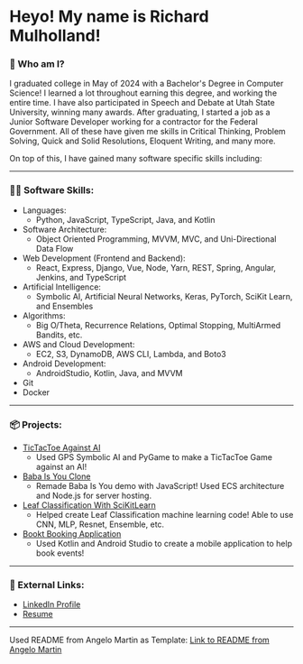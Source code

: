 # Heyo! My name is Richard Mulholland!


### 🧑 Who am I?

I graduated college in May of 2024 with a Bachelor's Degree in Computer Science! I learned a lot throughout earning this degree, and working the entire time. I have also participated in Speech and Debate at Utah State University, winning many awards. After graduating, I started a job as a Junior Software Developer working for a contractor for the Federal Government. All of these have given me skills in Critical Thinking, Problem Solving, Quick and Solid Resolutions, Eloquent Writing, and many more.

On top of this, I have gained many software specific skills including:
<hr>

### 👨‍💻 Software Skills:
* Languages:
  * Python, JavaScript, TypeScript, Java, and Kotlin
* Software Architecture:
  * Object Oriented Programming, MVVM, MVC, and Uni-Directional Data Flow 
* Web Development (Frontend and Backend):
  * React, Express, Django, Vue, Node, Yarn, REST, Spring, Angular, Jenkins, and TypeScript
* Artificial Intelligence:
  * Symbolic AI, Artificial Neural Networks, Keras, PyTorch, SciKit Learn, and Ensembles
* Algorithms:
  * Big O/Theta, Recurrence Relations, Optimal Stopping, MultiArmed Bandits, etc.
* AWS and Cloud Development:
  * EC2, S3, DynamoDB, AWS CLI, Lambda, and Boto3
* Android Development:
  * AndroidStudio, Kotlin, Java, and MVVM
* Git
* Docker
<hr>

### 📦 Projects:
* [TicTacToe Against AI](https://github.com/Mulhollandrl/GPSTicTacToeAI)
  * Used GPS Symbolic AI and PyGame to make a TicTacToe Game against an AI!
* [Baba Is You Clone](https://github.com/Mulhollandrl/Baba-Clone-Big-Blue)
  * Remade Baba Is You demo with JavaScript! Used ECS architecture and Node.js for server hosting.
* [Leaf Classification With SciKitLearn](https://github.com/elkuno/MLGroupProject)
  * Helped create Leaf Classification machine learning code! Able to use CNN, MLP, Resnet, Ensemble, etc.
* [Bookt Booking Application](https://github.com/Mulhollandrl/Bookt)
  * Used Kotlin and Android Studio to create a mobile application to help book events!
<hr>

### 🔗 External Links:
* [LinkedIn Profile](https://www.linkedin.com/in/richard-mulholland-a2009b210/)
* [Resume](https://docs.google.com/document/d/1g4u1MCH9zt4Mk35BgG5Hq-P-YXBH1XwyiCiI9ZBGRAY/edit?usp=sharing)
<hr>

Used README from Angelo Martin as Template:
[Link to README from Angelo Martin](https://github.com/angeloqmartin/angeloqmartin)
